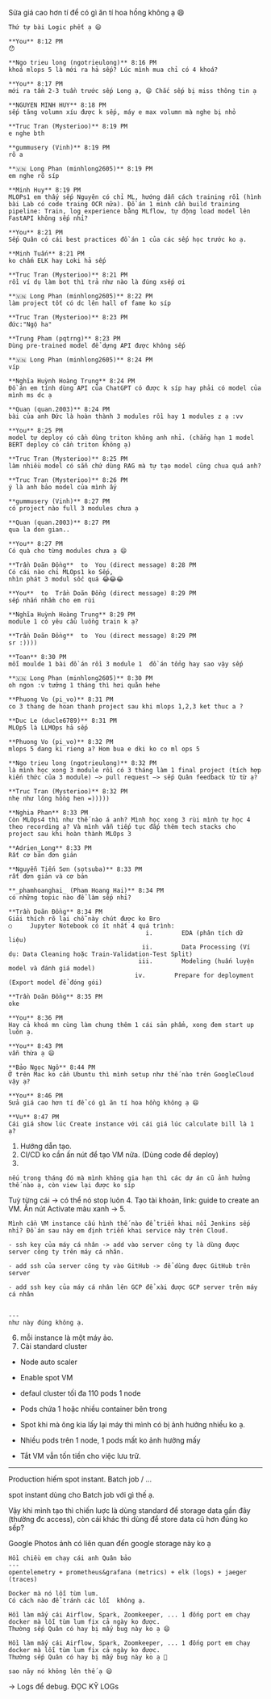 
Sửa giá cao hơn tí để có gì ăn tí hoa hồng không ạ 😄

```
Thứ tự bài Logic phết ạ 😄  
  
**You** 8:12 PM  
😯  
  
**Ngo trieu long (ngotrieulong)** 8:16 PM  
khoá mlops 5 là mới ra hả sếp? Lúc mình mua chỉ có 4 khoá?  
  
**You** 8:17 PM  
mới ra tầm 2-3 tuần trước sếp Long ạ, 😄 Chắc sếp bị miss thông tin ạ  
  
**NGUYEN MINH HUY** 8:18 PM  
sếp tăng volumn xíu được k sếp, máy e max volumn mà nghe bị nhỏ  
  
**Truc Tran (Mysterioo)** 8:19 PM  
e nghe bth  
  
**gummusery (Vinh)** 8:19 PM  
rõ a  
  
**🇻🇳 Long Phan (minhlong2605)** 8:19 PM  
em nghe rõ síp  
  
**Minh Huy** 8:19 PM  
MLOPs1 em thấy sếp Nguyên có chỉ ML, hướng dẫn cách training rồi (hình bài Lab có code traing OCR nữa). Đồ án 1 mình cần build training pipeline: Train, log experience bằng MLflow, tự động load model lên FastAPI không sếp nhỉ?  
  
**You** 8:21 PM  
Sếp Quân có cái best practices đồ án 1 của các sếp học trước ko ạ.  
  
**Minh Tuấn** 8:21 PM  
ko chấm ELK hay Loki hả sếp  
  
**Truc Tran (Mysterioo)** 8:21 PM  
rồi ví dụ làm bot thì trả như nào là đúng xsếp ơi  
  
**🇻🇳 Long Phan (minhlong2605)** 8:22 PM  
làm project tốt có dc lên hall of fame ko síp  
  
**Truc Tran (Mysterioo)** 8:23 PM  
đức:"Ngộ ha"  
  
**Trung Pham (pqtrng)** 8:23 PM  
Dùng pre-trained model để dựng API được không sếp  
  
**🇻🇳 Long Phan (minhlong2605)** 8:24 PM  
víp  
  
**Nghĩa Huỳnh Hoàng Trung** 8:24 PM  
Đồ án em tính dùng API của ChatGPT có được k síp hay phải có model của mình ms dc ạ  
  
**Quan (quan.2003)** 8:24 PM  
bài của anh Đức là hoàn thành 3 modules rồi hay 1 modules z ạ :vv  
  
**You** 8:25 PM  
model tự deploy có cần dùng triton không anh nhỉ. (chẳng hạn 1 model BERT deploy có cần triton không ạ)  
  
**Truc Tran (Mysterioo)** 8:25 PM  
làm nhiều model có sẵn chứ dùng RAG mà tự tạo model cũng chua quá anh?  
  
**Truc Tran (Mysterioo)** 8:26 PM  
ý là anh bảo model của mình ấy  
  
**gummusery (Vinh)** 8:27 PM  
có project nào full 3 modules chưa ạ  
  
**Quan (quan.2003)** 8:27 PM  
qua la don gian..  
  
**You** 8:27 PM  
Có quà cho từng modules chưa ạ 😄  
  
**Trần Doãn Đồng**  to  You (direct message) 8:28 PM  
Có cái nào chỉ MLOps1 ko Sếp,  
nhìn phát 3 modul sốc quá 😂😂😂  
  
**You**  to  Trần Doãn Đồng (direct message) 8:29 PM  
sếp nhắn nhầm cho em rùi  
  
**Nghĩa Huỳnh Hoàng Trung** 8:29 PM  
module 1 có yêu cầu luồng train k ạ?  
  
**Trần Doãn Đồng**  to  You (direct message) 8:29 PM  
sr :))))  
  
**Toan** 8:30 PM  
mỗi moulde 1 bài đồ án rồi 3 module 1  đồ án tổng hay sao vậy sếp  
  
**🇻🇳 Long Phan (minhlong2605)** 8:30 PM  
oh ngon :v tưởng 1 tháng thì hơi quằn hehe  
  
**Phuong Vo (pi_vo)** 8:31 PM  
co 3 thang de hoan thanh project sau khi mlops 1,2,3 ket thuc a ?  
  
**Duc Le (ducle6789)** 8:31 PM  
MLOp5 là LLMOps hả sếp  
  
**Phuong Vo (pi_vo)** 8:32 PM  
mlops 5 dang ki rieng a? Hom bua e dki ko co ml ops 5  
  
**Ngo trieu long (ngotrieulong)** 8:32 PM  
là mình học xong 3 module rồi có 3 tháng làm 1 final project (tích hợp kiến thức của 3 module) —> pull request —> sếp Quân feedback từ từ ạ?  
  
**Truc Tran (Mysterioo)** 8:32 PM  
nhẹ như lông hồng hen =)))))  
  
**Nghia Phan** 8:33 PM  
Còn MLOps4 thì như thế nào á anh? Mình học xong 3 rùi mình tự học 4 theo recording ạ? Và mình vẫn tiếp tục đắp thêm tech stacks cho project sau khi hoàn thành MLOps 3  
  
**Adrien_Long** 8:33 PM  
Rất cơ bản đơn giản  
  
**Nguyễn Tiến Sơn (sotsuba)** 8:33 PM  
rất đơn giản và cơ bản  
  
**_phamhoanghai_ (Pham Hoang Hai)** 8:34 PM  
có những topic nào để làm sếp nhỉ?  
  
**Trần Doãn Đồng** 8:34 PM  
Giải thích rõ lại chỗ này chút được ko Bro  
○     Jupyter Notebook có ít nhất 4 quá trình:  
                                      i.        EDA (phân tích dữ liệu)  
                                     ii.        Data Processing (Ví dụ: Data Cleaning hoặc Train-Validation-Test Split)  
                                    iii.        Modeling (huấn luyện model và đánh giá model)  
                                   iv.        Prepare for deployment (Export model để đóng gói)  
  
**Trần Doãn Đồng** 8:35 PM  
oke  
  
**You** 8:36 PM  
Hay cả khoá mn cùng làm chung thêm 1 cái sản phẩm, xong đem start up luôn ạ.  
  
**You** 8:43 PM  
vẫn thừa ạ 😄  
  
**Bảo Ngọc Ngô** 8:44 PM  
Ở trên Mac ko cần Ubuntu thì mình setup như thế nào trên GoogleCloud vậy ạ?  
  
**You** 8:46 PM  
Sửa giá cao hơn tí để có gì ăn tí hoa hồng không ạ 😄  
  
**Vu** 8:47 PM  
Cái giá show lúc Create instance với cái giá lúc calculate bill là 1 ạ?
```



1. Hướng dẫn tạo. 
2. CI/CD ko cần ấn nút để tạo VM nữa. (Dùng code để deploy)
3. 
```
nếu trong tháng đó mà mình không gia hạn thì các dự án cũ ảnh hưởng thế nào ạ, còn view lại được ko síp
```
Tuỳ từng cái -> có thể nó stop luôn 
4. Tạo tài khoản, link: guide to create an VM. Ấn nút Activate màu xanh ->
5. 
```
Mình cần VM instance cấu hình thế nào để triển khai nổi Jenkins sếp nhỉ? Đồ án sau này em định triển khai service này trên Cloud.
```



```
- ssh key của máy cá nhân -> add vào server công ty là dùng được server công ty trên máy cá nhân.  
    
- add ssh của server công ty vào GitHub -> để dùng được GitHub trên server  
    
- add ssh key của máy cá nhân lên GCP để xài được GCP server trên máy cá nhân  
    

---  
như này đúng không ạ.
```

6. mỗi instance là một máy ảo. 
7. Cài standard cluster 
- Node auto scaler 
- Enable spot VM
- defaul cluster tối đa 110 pods 1 node 
- Pods chứa 1 hoặc nhiều container bên trong 

- Spot khi mà ông kia lấy lại máy thì mình có bị ảnh hưởng nhiều ko ạ.
- Nhiều pods trên 1 node, 1 pods mất ko ảnh hưởng mấy 
- Tắt VM vẫn tốn tiền cho việc lưu trữ. 
---
Production hiếm spot instant. 
Batch job / ... 

spot instant dùng cho Batch job với gì thế ạ.


Vậy khi mình tạo thì chiến luợc là dùng standard để storage data gần đây (thường đc access), còn cái khác thì dùng để store data cũ hơn đúng ko sếp?

Google Photos ảnh có liên quan đến google storage này ko ạ

```
Hồi chiều em chạy cái anh Quân bảo  
---  
opentelemetry + prometheus&grafana (metrics) + elk (logs) + jaeger (traces)  
  
Docker mà nó lỗi tùm lum.  
Có cách nào để tránh các lỗi  không ạ.
```

```
Hồi làm mấy cái Airflow, Spark, Zoomkeeper, ... 1 đống port em chạy docker mà lỗi tùm lum fix cả ngày ko được.  
Thường sếp Quân có hay bị mấy bug này ko ạ 😄
```

```
Hồi làm mấy cái Airflow, Spark, Zoomkeeper, ... 1 đống port em chạy docker mà lỗi tùm lum fix cả ngày ko được.    
Thường sếp Quân có hay bị mấy bug này ko ạ 🥲
```

```
sao nãy nó không lên thế ạ 😄
```
-> Logs để debug. ĐỌC KỸ LOGs 